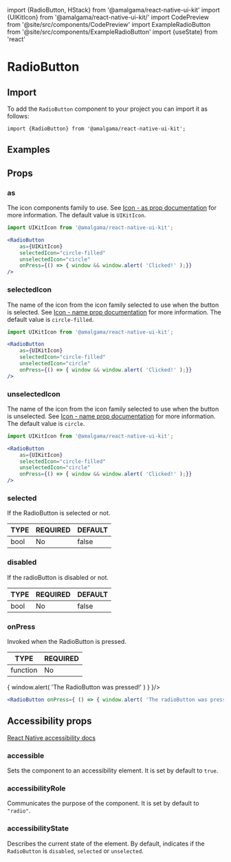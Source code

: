 import {RadioButton, HStack} from '@amalgama/react-native-ui-kit'
import {UIKitIcon} from '@amalgama/react-native-ui-kit/'
import CodePreview from '@site/src/components/CodePreview'
import ExampleRadioButton from '@site/src/components/ExampleRadioButton'
import {useState} from 'react'

# RadioButton

## Import

To add the `RadioButton` component to your project you can import it as follows:

```tsx
import {RadioButton} from '@amalgama/react-native-ui-kit'; 
```

## Examples
<CodePreview>
    <ExampleRadioButton/>
</CodePreview>

## Props

### as
The icon components family to use. See [Icon - as prop documentation](./icon.md#as) for more information.
The default value is `UIKitIcon`.

```jsx
import UIKitIcon from '@amalgama/react-native-ui-kit';

<RadioButton
	as={UIKitIcon}
	selectedIcon="circle-filled"
    unselectedIcon="circle"
	onPress={() => { window && window.alert( 'Clicked!' );}}
/>
```

### selectedIcon
The name of the icon from the icon family selected to use when the button is selected. See [Icon - name prop documentation](./icon.md#name) for more information. The default value is `circle-filled`.

```jsx
import UIKitIcon from '@amalgama/react-native-ui-kit';

<RadioButton
    as={UIKitIcon}
    selectedIcon="circle-filled"
    unselectedIcon="circle"
    onPress={() => { window && window.alert( 'Clicked!' );}}
/>
```

### unselectedIcon

The name of the icon from the icon family selected to use when the button is unselected. See [Icon - name prop documentation](./icon.md#name) for more information. The default value is `circle`.

```jsx
import UIKitIcon from '@amalgama/react-native-ui-kit';

<RadioButton
    as={UIKitIcon}
    selectedIcon="circle-filled"
    unselectedIcon="circle"
    onPress={() => { window && window.alert( 'Clicked!' );}}
/>
```
### selected
If the RadioButton is selected or not.

| TYPE | REQUIRED | DEFAULT |
| ---- | -------- | ------- |
| bool | No       | false   |

<CodePreview>
    <HStack>
        <RadioButton />
        <RadioButton selected />
    </HStack>
</CodePreview>

### disabled
If the radioButton is disabled or not.

| TYPE | REQUIRED | DEFAULT |
| ---- | -------- | ------- |
| bool | No       | false   |

<CodePreview>
    <HStack backgroundColor="white">
        <RadioButton disabled />
        <RadioButton selected disabled />
    </HStack>
</CodePreview>


### onPress
Invoked when the RadioButton is pressed.

| TYPE     | REQUIRED |
| -------- | -------- |
| function | No       |

<CodePreview>
    <RadioButton onPress={ () => { window.alert( 'The RadioButton was pressed!' ) } }/>
</CodePreview>

```jsx
<RadioButton onPress={ () => { window.alert( 'The radioButton was pressed!' ) } }/>
```

## Accessibility props
[React Native accessibility docs](https://reactnative.dev/docs/accessibility)

### accessible
Sets the component to an accessibility element. It is set by default to `true`.

### accessibilityRole
Communicates the purpose of the component. It is set by default to `"radio"`.

### accessibilityState
Describes the current state of the element. By default, indicates if the `RadioButton` is `disabled`, `selected` or `unselected`.